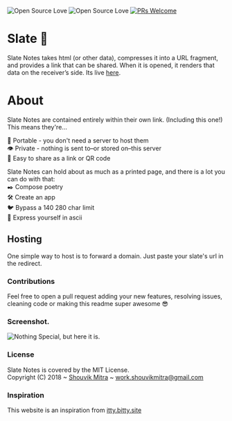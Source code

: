 ![Open Source Love](https://badges.frapsoft.com/os/v1/open-source.svg?v=102) ![Open Source Love](https://badges.frapsoft.com/os/mit/mit.svg?v=102) [![PRs Welcome](https://img.shields.io/badge/PRs-welcome-brightgreen.svg?style=flat-square)](http://makeapullrequest.com)
# Slate  📝
Slate Notes takes html (or other data), compresses it into a URL fragment, and provides a link that can be shared. When it is opened, it renders that data on the receiver’s side. Its live [here](http://iamshouvikmitra.github.io/slate).

# About
Slate Notes are contained entirely within their own link. (Including this one!) This means they're... <br>

💼 Portable - you don't need a server to host them <br>
👁 Private - nothing is sent to–or stored on–this server <br>
🎁 Easy to share as a link or QR code <br>

Slate Notes can hold about as much as a printed page, and there is a lot you can do with that: <br>
✒️ Compose poetry <br>
🛠 Create an app <br>
🐦 Bypass a 140 280 char limit <br>
🎨 Express yourself in ascii <br>

## Hosting
One simple way to host is to forward a domain. Just paste your slate's url in the redirect.<br>

### Contributions
Feel free to open a pull request adding your new features, resolving issues, cleaning code or making this readme super awesome 😎 <br>

### Screenshot.
![Nothing Special, but here it is.](https://i.imgur.com/VO1hF1r.png "Home")

### License
Slate Notes is covered by the MIT License. <br>
Copyright (C) 2018 ~ [Shouvik Mitra](http://iamshouvikmitra.github.io) ~ work.shouvikmitra@gmail.com


### Inspiration
This website is an inspiration from [itty.bitty.site](https://bitty.site/edit)
